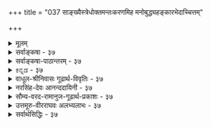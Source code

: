 +++
title = "037 साङ्ख्यैस्त्रेधोक्तमन्तःकरणमिह मनोबुद्ध्यहङ्कारभेदाच्चित्तम्"

+++
<details><summary>मूलम्</summary>

सांख्यैस्त्रेधोक्तमन्तःकरणमिह मनोबुद्ध्यहङ्कारभेदाच्चित्तं चान्ये चतुर्थं विदुरुभयमसत्तादृशश्रुत्यभावात् ।  
तत्तत्तत्त्वोक्तिमात्रं न हि करणभिदामाह कॢप्तिस्तु गुर्वी बुद्ध्याद्याख्या निरूढा क्वचिदिह मनसो वृत्तिवैचित्र्य(मात्रा)योगात् ॥ ३७ ॥
</details>

<details><summary>सर्वाङ्कषा - ३७</summary>

एकादशेन्द्रियेषु मनः अन्तःकरणमित्युच्यते । तत्र सांख्यादिप्रक्रियामनूद्य निराकरोति - सांख्यैरित्यादिना । **इह** = अन्तःकरणविषये सांख्यैः मनोबुद्ध्यहङ्कारभेदात् अन्तःकरणं त्रेधा उक्तम् । अन्ये पातञ्जलाः त्रिभिस्सह चित्तम् इति चतुर्थं च मिलित्वा अन्तःकरणं चतुर्विधमिति विदुः । उभयम् असत् न समीचीनम् । कुतः ? इत्यत्र – तादृशश्रुत्यभावादिति । अन्तःकरणचतुर्विधत्वबोधकसुस्पष्टश्रुत्यदर्शनादित्यर्थः। ननु प्रश्नोपनिषदि (4.8) सुवालोपनिषदि च (5 खं) मनोबुद्ध्यङ्कारचित्तानां निर्देशः वर्तते इति शङ्कायामाह - तत्तदित्यादि । तत्तत्तत्त्वानामूउक्तिमात्रम्, **करणभिदाम्** = अन्तः करणभेदंम् न ह्याह । नामनिर्देशमात्रात् अन्तःकरणत्वं तेषां न हि सिद्ध्येत् । मा अस्तु श्रुतिः, अध्यवसायहेतुतया बुद्धिम्, अभिमानहेतुतया अहङ्कारम्, संङ्कल्पहेतुतया मनः, चिन्तनहेतुतया चित्तं चानुमानेन साधयामः इत्यत्राह - क्लृप्तिस्तु गुर्वीति । 



[[80]]

**क्लृप्तिः** =कल्पनम् अनुमानेन साधनं तु, **गुर्वी** = गौरवदोषग्रस्ता भवति । मानवबुद्धिस्तु सदा लाघवपक्षपातिनी । अतः अनुमानेन न तत्सिद्धिः । अन्यथा चिन्तनहेतुतया चित्तवत्, संशयादिहेतुतया अन्तः करणान्यनन्तानि भवेयुः । मनसैव तेषां निर्वाहे प्रकृतेऽपि तथैवास्तु । 'सर्वं मन एव' (बृ. 3-5 - 3 ) इति सर्वेषां मनोवृत्तिशेषरूपतायाः स्पष्टमुक्तेः । ' मनश्च बुद्धिश्च' (सुबा. ७) इति धीशब्दस्यापि तत्र श्रवणात्, बुद्धेः मनोभिन्नत्वात् मनोवृत्तिभेदरूपत्वं तेषां कथमित्यत्राह - बुद्ध्यादीति । **इह** = एतन्मते मनसः वृत्तिवैचित्र्यमात्रात् **बुद्ध्याद्याख्या** =बुद्ध्यादिसंज्ञा **निरूढा** = संकेतिता । सहकारिवैचित्र्यवशात् कार्यवैचित्र्यं लोके दृश्यत एव । तद्वन्मनस एव वृत्तिभेदा एते । अन्यथा सिद्धान्ते बुद्धिशब्दस्य धर्मभूतज्ञाने प्रसिद्धेः, धर्मभूतज्ञानमपि मनोवृत्तिरूपं वक्तव्यम् । न चेष्टापत्तिः; धर्मभूतज्ञानस्य जीवधर्मत्वाङ्गीकारात् ॥ 

ननु तर्हि मनोवृत्तौ कथं धीशब्दः इति चेत्; अयं धीशब्दः धर्मभूतज्ञानवाचिधीशब्दादन्य एवेत्यवगम्यताम् । अत्र प्रथमं ' तादृशश्रुत्यभावात्' इत्युक्तम् । अनन्तरं श्रुतौ प्रदर्शितायाम्, तस्य तात्पर्यमन्यत् इत्युक्तम् । एवञ्चानन्तरकालिकास्सर्वेऽपि विचाराः श्रुतिव्याख्यानभेदप्रत्युक्ता इत्ययमंशः मनसि सुदृढं स्थापनीयः । बुद्धेरध्यवसायहेतुत्वेऽपि, अहंकारस्याभिमानहेतुत्वेऽपि 'अन्तरिन्द्रियम्' इति संज्ञा तु मनस एव, नेतरयोरित्यभिप्रायेण वा तथोक्तमित्यवगन्तव्यम् । अतश्च बुद्धिचित्ताहंकाराणामनिन्द्रियत्वेऽप्यन्तःकरणत्वे न कश्चन विरोधः इति वा निर्वाह्यम् ॥ ३७ ॥
</details>


<details><summary>सर्वाङ्कषा-पाठान्तरम् - ३७</summary>

एकादशेन्द्रियेषु मनः अन्तः करणमित्युच्यते । तत्र सांख्यादिप्रक्रियामनूद्य निराकरोति - सांख्यै- रित्यादिना । इह = अन्तःकरणविषये सांख्यैः मनोबुद्ध्यहङ्कारभेदात्‌ अन्तःकरणं त्रेधा उक्तम्‌ । अन्ये पातञ्जलाः त्रिभिस्सह चित्तम्‌ इति चतुर्थं च मिलित्वा अन्तःकरणं चतुर्विधमिति विदुः । उभयम्‌ असत् न समीचीनम्‌ । कुतः? इत्यत्र - तादृशश्रुत्यभावादिति । अन्तःकरणचतुर्विधत्वबोधकसुस्पष्टश्रुत्यदर्शनादित्यर्थः । ननु प्रश्नोपनिषदि (४.८) सुवालोपनिषदि च (५ खं) मनोबुद्ध्यङ्कारचित्तानां निर्देशः वर्तते इति शङ्कायामाह - तत्तदित्यादि । तत्तत्तत्त्वानाम् उक्तिमात्रम्‌, करणभिदाम्‌ = अन्तःकरणभेदं न ह्याह । नामनिर्देशमात्रात्‌ अन्तःकरणत्वं तेषां न हि सिद्ध्येत्‌ । मा अस्तु श्रुतिः, अध्यवसायहेतुतया बुद्धिम्‌, अभिमानहेतुतया अहङ्कारम्‌, संङ्कल्पहेतुतया मनः, चिन्तनहेतुतया चित्तं चानुमानेन साधयामः इत्यत्राह - क्लृपिस्तु गुर्वीति ।   
क्लृपिः = कल्पनम्‌ अनुमानेन साधनं तु, गुर्वी ­= गौरवदोषग्रस्ता भवति । मानवबुद्धिस्तु सदा लाघवपक्षपातिनी । अतः अनुमानेन न तत्सिद्धिः । अन्यथा चिन्तनहेतुतया चित्तवत्‌, संशयादिहेतुतया अन्तःकरणान्यनन्तानि भवेयुः । मनसैव तेषां निर्वाहे प्रकृतेऽपि तथैवास्तु । 'सर्वं मन एव' (बृ.३-५-३) इति सर्वेषां मनोवृत्तिशेषरूपतायाः स्पष्टमुक्तेः । 'मनश्चः...बुद्धिश्च' (सुबा.७) इति धीशब्दस्यापि तत्र श्रवणात्‌, बुद्धेः मनोभिन्नत्वात्‌ मनोवृत्तिभेदरूपत्वं तेषां कथमित्यत्राह - बुद्ध्यादीति । इह एतन्मते मनसः वृत्तिवैचित्र्यमात्रात्‌ बुद्ध्याद्याख्या = बुद्ध्यादिसंज्ञा निरूढा = संकेतिता । सहकारिवैचित्र्यवशात्‌ कार्यवैचित्र्यं लोके दृश्यत एव । तद्वन्मनस एव वृत्तिभेदा एते । अन्यथा सिद्धान्ते बुद्धिशब्दस्य धर्मभूतज्ञाने प्रसिद्धेः, धर्मभूतज्ञानमपि मनोवृक्तिरूपं वक्तव्यम्‌ । न चेष्टापत्तिः; धर्मभूतज्ञानस्य जीवधर्मत्वाङ्गीकारात्‌ ॥   
ननु तर्हि मनोवृत्तौ कथं धीशब्दः इति चेत्‌; अयं धीशब्दः धर्मभूतज्ञानवाचिधीशब्दादन्य एवेत्यवगम्यताम्‌ । अत्र प्रथमं 'तादृश्रुत्यभावात्‌' इत्युक्तम्‌ । अनन्तरं श्रुतौ प्रदर्शितायाम्‌, तस्य तात्पर्यमन्यत्‌ इत्युक्तम्‌ । एवञ्चानन्तरकालिकास्सर्वेऽपि विचाराः श्रुतिव्याख्यानभेदप्रत्युक्ता इत्ययमंशः मनसि सुदृढं स्थापनीयः । बुद्धेरध्यवसायहेतुत्वेऽपि, अहंकारस्याभिमानहेतुत्वेऽपि 'अन्तरिन्द्रियम्‌' इति संज्ञा तु मनस एव, नेतरयोरित्यभिप्रायेण वा तथोक्तमित्यवगन्तव्यम्‌ । अतश्च बुद्धिचित्ताहंकाराणामनिन्द्रियत्वेऽप्यन्तःकरणत्वे न कश्चन विरोधः इति वा निर्वाह्यम्‌ ॥ ३७ ॥
</details>


<details><summary>ಕನ್ನಡ - ३७</summary>

37

[वनस्सु ऒन्दे अन्तःकरण]

51

साङ्ख्यधोक्तमनःकरणमिह मनोबुद्ध हङ्कारभेपात् चित्तं चा चतुर्थ० विदुरुभयमसत्तादृशश्रुत्यभावात् । मात्रं न हि करणभिदामाह कृप्तिस्तु गुर्वि बुद्धाद्याख्या निरूढा क्वचिदिह मनसोवृत्ति वैचित्र

\-

38-

[एकेन्द्रियवाद खण्डनॆ]

go

बाहेन्द्रिय विचारवन्नु मुगिसि अन्तरिन्द्रिय विचारवन्नु माडु तारॆ- साङ्ख्यॆ इह मनोबुद्धहङ्कारभेदात् अन्तःकरणं श्रीधा उक्तं-साङ्ख्यरिन्द मनस्सु, बुद्धि, अहङ्कार ऎम्ब प्रभेद दिन्द अन्तःकरण मूरु प्रकारवागि हेळल्पट्टिदॆ. अन्य चतुर्थ चिं च-बेरॆ कॆल योग सिद्धान्तदवरु नाल्कनेयदाद चित्र ऎम्ब अन्तःकरणवन्नु ऒप्पुवरु. तादृशश्रुत्यभावात् तदुभयं असत् अन्तह श्रुति इल्लदिरुवुदरिन्द आ ऎरडु वादवू सरियल्ल. तत्तत्व

मात्रं करणभिदां न हि आह 'मनश्च मन्तव्यं च नारायणः, चित्तं च चेतयितव्यञ्च नारायणः' इत्यादिगळल्लि भिन्नवाद तत्त्वगळन्नु हेळिद मात्रक्कॆ भिन्न भिन्नवाद अन्तःकरणगळन्नु हेळुत्तिल्ल. कृस्तिस्तु गुर्वि-युक्तियिन्द साधिसिदरॆ गौरव दोष बरुवुदु.

सुबालोपनिषत्तिन वाक्यगळिगॆ तात्पर्यवन्नु हेळुत्तारॆ क्वचित् मनसः वृत्ति वैचित्र मात्रात् बुद्धा ब्याख्या निरूढा कॆलवु उपनिषत्तुगळल्लि मनस्सिन स्थितिविशेष मात्रदिन्द बुद्दि, चित्र इत्यादि हॆसरुगळु रूढियल्लि बन्दिवॆ.

“कामः सङ्कल्प विचिकित्सा श्रद्धा' इत्यादिगळल्लि मनस्सिन अनेक विध अवस्थॆगळन्नु हेळि 'सर्वं मन एव' इवॆल्लवू मनस्से ऎन्दु हेळिदॆ. आद्दरिन्द बुद्धि, अभिमान, चित्र इत्यादिगळू मनस्सिन वृत्ति विशेषगळे हॊरतु प्रत्येक अन्तःकरणवल्ल. मनक्कॊन्दे अन्तःकरण ॥ ३७ ।
</details>


<details><summary>वाधूल-श्रीनिवासः गूढार्थ-विवृतिः - ३७</summary>

सांख्यैर् इति  
अयमेव त्वहङ्कार इत्यादिभाष्ये  
अयं शब्देन पूर्व-वाक्योक्ताव्यक्त-परिणाम-विशेषम् अहङ्कारं परामृश्य  
तस्य गर्व-हेतुत्व-प्रतिपादनात् तस्यान्तःकरणत्वम् उक्तम्,  
तत् कथं  
भवता तस्य करणत्वं निषिध्यत  
इत्य् आशङ्क्याह  
अयमेवत्व् अहङ्कार इति ।  
यद्यपि तत्रायंशब्देन पूर्ववाक्ये अहम्-भाव-शब्दनिर्दिष्ट प्रशस्तदेहेऽहंबुद्धिरेव परामृश्यत इति श्रुतप्रकाशिकाकारैर्व्याख्यातम् - तथापि पूर्ववाक्ये प्रधानतया निर्दिष्टस्य तद्धेतोरेवायंशब्देन परामर्श स्वरस इति तदनुरोधेन परिहारः कृतः, अविरोधादिति ।  
गर्वापरनामेति निर्देशः उपक्रमानुरोधात् ''आयुर्वै घृतम्” इतिवदौपचारिक इति भावः ॥ ३७ ॥
</details>


<details><summary>नरसिंह-देवः आनन्ददायिनी - ३७</summary>

प्रासङ्गिकीं संगतिं दर्शयति - उक्तेष्विति ।  
विप्रतिपत्तिं दर्शयति - सांख्यास्त्विति । 

'करणं त्रयोदशविधम्' इति सांख्य-सप्तति-श्लोके  
बाह्याभ्यन्तर-विभागाभावेऽपि  
बाह्यानां दशत्वे शेषाणाम् आन्तरत्वं सिध्यतीति भावः ।  
विशेषतोऽपि तत्रैवोक्तम् इति दर्शयति - **अन्तः-करणम्** इति ।  
वाचस्पतिनेत्थं व्याख्यातं - 

> 'अन्तःकरणं महद्-अहङ्कार-मनो-भेदेन त्रि-विधम् ।  
दश-विधम् अपि बाह्यम् इन्द्रियं  
त्रयस्यान्तःकरणस्य विषयाख्यं -  
बुद्धीन्द्रियं+++(=ज्ञानेन्द्रियं)+++ आलोचनेन+++(=सन्निकर्षेण)+++ कर्मेन्द्रियं स्व-व्यापारेण  
संकल्पाभिमानाध्यवसायेषु **विषयम् आख्याति** द्वारी भवतीत्य् अर्थः ।  
+++(5)+++  

अन्ये त्विति - मायि-मतानुसारिण इत्यर्थः ।  
असिद्ध्यभावमाशङ्कते - नन्विति ।  
प्रतिज्ञामात्रं न साधकम् इत्यत्राह - अयं भाव इति ।  
तथा सतीति - व्यभिचारान्न साधकमिति भावः ।  
द्वितीयमिति - वृत्तिभेदमादायान्यथासिद्धो व्यपदेशभेदो न साधक इति भावः । 

> ननु मन(सो)सि वृत्तिभेदोऽप्यसिद्धः  
कलय इति कल्प्यत्वाविशेषात्  
कारण-भेद एव कल्प्यताम् 

इत्यत्राह - एकस्यैव हीति ।  
सांख्या अपि एकस्यैव मनसो वृत्तिभेदेन चित्तं मन इति व्यपदेशभेदं निर्वहन्तीत्यर्थः ।  

संकल्पः - कर्तव्यताध्यवसायः ।  
विकल्पः - अयमिति निश्चयः । 

न च विनिगमकाभाव इत्यत्राह - श्रूयते चेति ।  

एकस्यैव मनसो बाह्य-वृत्तय इति सिद्धा इत्यर्थः ।  

च-कारेण 'पञ्चवृत्तिर्मनोवद्व्यपदिश्यते' इति प्राण-विषय-सूत्र-सिद्धत्वं चाभिप्रेतम् । 

> ननु भवन्मते कामादीनाम् आत्म-धर्मत्वात् म(नसि श्रूयन्त इत्ययुक्तं?)नोवृत्तित्वं कथम्?  
तथा सति करणस्यैवात्मत्व-प्रसङ्गः ।  
कथं वा तेषां भेदव्यपदेशनिमित्तत्वं च

इत्यत्राह - अत्रेति ।  

तथा च तद्गतत्वाभावेऽपि  
तत्सामानाधिकरण्यनिर्देशः तद्भेदव्यपदेशनिमित्तत्वं च संभवतीत्यर्थः । 

> ननु पूर्वतन्त्रे स्थानप्रकरणयोर् बलाबलविचारेऽपि   
इष्टिसोमात्मकराजसूयान्तर्गताभिषेचनीयनामकसोमयागसन्निधौ विदेवनादयस्समाम्नाताः । ते किं सर्वस्य गजसूयस्याङ्गं उताभिषेचनीयस्येति संशय्य सन्निधि (वशा) बलादभिषेचनीयस्याङ्गमिति पूर्वपक्षयित्वा श्रुत्यादिविहिताङ्गसंदेशाद्राजसूयाङ्गत्वम्? पवित्रादारभ्य क्षत्रस्य धृतिं यावत् अङ्गविधिषु प्रायेण 'राजसूयाय ह्येना उत्पुनाति' इति राजसूयप्रकरणानुवृत्तिसत्त्वादिति राद्धान्तितम्; तन्न्यायेन संदेशात् करणत्वबुद्ध्यनुवृत्तेः करणत्वम् 

इति शङ्कते - नन्विति । अग्र्यप्रायेति - अग्र्या(ग्र्यप्राया) णां बहुत्वे तन्मध्यगतस्याप्यग्र्यत्वबुद्धिविषयत्वम् । तथा करणमध्यपाठात् करणत्वनिश्चय इत्यर्थः । अपसिद्धान्तं वारयति - तथा च भाष्यमिति । त(अ)त्र युक्तमाकाङ्क्षानुवृत्तिस्तद्बलाद्राजसूयाङ्गत्वं च राजसूयशब्दस्य तदङ्गत्वाकाङ्क्षोद्बोधकस्य सत्त्वात्; न चात्र करणत्वोद्बोधकमस्ति! न च करणमध्यसंदंशात्करणत्वम्! इन्द्रियमध्यसंदंशात् बाह्यमध्यसंदंशाच्च बाह्येन्द्रियत्वस्यापि प्रसङ्गात् । न चेन्द्रियत्वादौ बाधकमस्तीति चेत्; करणत्वेऽपि समानम् । नचेन्द्रियत्वमप्यस्त्विति वाच्यम्; अपसिद्धान्तात् । 'इन्द्रियाणि दशैकं चं' इत्यादिविरोधात् । किंच स्थानप्रकरणाभ्यां लिङ्गं बलीय इति सिद्धान्तितम् । तथा च प्रकृतित्वरूपलिङ्गात् अग्र्यप्रायरूपस्थानसंदंशन्यायरूपप्रकरणयोर्बाधात् न करणत्वनिश्चय इत्यर्थः । अभिमानः - अहं कर्तेति बुद्धिः । अत इति - ननु 'संज्ञाचोत्पत्तिसंयोगात्' इत्यधिकरणविरोधः; तथा हि - ज्योतिष्टोमप्रकरणे श्रूयते अथैष ज्योतिः अथैष विश्वज्योतिः अथैष सर्वज्योतिः एतेन सहस्रदक्षिणेन यजेत' इति । तत्रैतच्छब्दपरामृष्टानां ज्योतिरादिशब्दानां योजना सामानाधिकरण्याद्यागनामत्वं तावत्सिद्धम् । तत्र प्रकृतमेव ज्योति(ष्टोमज्योति)रादिशब्दैरनूद्य सहस्रदक्षिणारूपगुणो विधीयत इति पूर्वपक्षयित्वा नामान्तरश्रुतौ तावदर्थभेदः प्रतीयते संज्ञाभेदस्यार्थभेदकत्वात् प्रकृतात् ज्योतिष्टोमाद्भेद उक्तः । तथा शब्दान्तराधिकरणे(ऽपि)च यजति ददाति जुहोतीति शब्दभेदात् भेद उक्त इति तन्न्यायेनात्रापि भेदस्स्यादिति चेत्; अत्राहुः तावत् संज्ञाभेदस्योक्ताधिकरणन्यायेन भेदकत्वं बलवता बाधकेन बाधितत्वात् । तदुक्तं तदधिकरणराद्धान्ते -  
करणानां तादधीन्यकथनानन्तरं ज्ञानस्य तथात्वकथनमिति । न च द्रव्यप्रकरणविरोधः! ज्ञानस्यापीन्द्रियादिवत् अवस्थाविशेषाश्रयद्रव्यत्वादित्याहुः । ननु वृत्तिभेदमादाय कथञ्चिन्नयने को हेतुरित्यत्राह - चित्तं नामेति । अन्यथा सृष्टिप्रलयप्रकरणेषु पृथिव्यादिवत् पाठप्रसङ्ग इति भावः । न च 'इन्द्रियाणि तन्मात्रेष्विति मनसो यथा पाठः तथा स एव बुद्ध्यादेः पाठोऽस्तु । किञ्च महदहङ्कारयोरेव बुद्ध्यहङ्कारत्वात् 'प्रकृतेर्महान् महतोऽहङ्कारः' इति तयोः पाठो दृश्यत इति शङ्क्यम्! तैर्बुद्ध्यादेरिन्द्रियत्वानभ्युपगमात्; तदतिरिक्तत्वे पाठाभावात्; 'इन्द्रियाणि दशैकं च' 'चक्षुश्श्रोत्रम्' इति विशेषकीर्तनात् । कीर्तितयोर्महदहङ्कारयोश्च सद्वारकाद्वारकतयेन्द्रियजनकयोः करणत्वाभावाच्चेति भावः । ननु बुद्ध्यादीनामिन्द्रियमध्ये पाठो व्यर्थः मनः पाठमात्रेणाऽपि चरितार्थत्वात् इति चेत्; अत्राहुः - सर्वेन्द्रियप्रधानस्यापि मनसस्सर्वावस्थायामपि तादधीन्यसिद्ध्यर्थं बुद्ध्यहङ्कारवृत्तिविशिष्टस्य वा सर्वत्र प्रवृत्तिप्रयोजकतया प्राधान्यद्योतनार्थं त्रेधा कथनमिति । अन्ये तु प्रकरणस्य तादधीन्यमुखेन स्वातन्त्र्यभ्रमनिवृत्तिपरत्वात् न भेदेन कथनवैयर्थ्यं द्रष्टव्यम् । बोद्धव्याहङ्कर्तव्यानां भेदाभावेऽपि पृथगुक्तेरिव किञ्चिद्विशेषमादायापि स्वातन्त्र्यबुद्धिनिरासः फलमित्याहुः । ननु अयमेव त्वहङ्कार इति भाष्ये अहङ्कारस्य उत्कृष्टजनावमानरूपप्रवृत्तिकरणत्वोक्तेः मनोऽतिरिक्तमप्यन्तःकरणमभिमतमित्यत्राह -अयमेव त्विति ।  
बलवद्बाधकाच्चासावन्यथात्वं प्रपद्यते ।  
इति । प्रकृते च एकादशत्ववचनानि बाधकानि । नापि शब्दाधिकरणन्यायः! वेदनध्यानोपासनानां भेदप्रसङ्गात् । आहवनीयादिशब्दानां पशुच्छागादिशब्दानां हविःपुरोडाशादिशब्दानामपि भेदकत्वापत्त्या बहुदोषप्रसङ्गात् । तस्मादत्रापि बाधकाभावे भेदकत्वं वाच्यम् । बाधककरं चात्रोक्तमेवेति । केचित्तु - तेषां भेदोऽस्तु नाम! नच करणत्वमपि! तत्साधकाभावात् । अत एव न शब्दान्तराधिकरणविरोधोऽपि । न च भाष्यमूलयोर्विरोधः! इन्द्रियत्वं करणत्वं चाभ्युपेत्य प्रवृत्तेः । न च करणमध्ये पाठात् करणत्वप्रसक्तिः! अनुवादसन्निधेरकिञ्चित्करत्वात् । पुरोवादे महतोऽहङ्कारस्य च तत्वान्तरोपादानतया करणत्वेन्द्रियत्वाभावात् । अत एवाङ्गत्वाभावनिश्चयाद्दर्शपूर्णमासाभ्यामिष्ट्वा सोमेनयजेतेत्यत्र कालार्थस्संयोगो नाङ्गाङ्गिभावार्थ इत्युक्तम् । महदाद्यतिरिक्तपरत्वे तु तत्वाधिक्यप्रसङ्गः । ज्ञानादिपरत्वेनान्यथासिद्धिश्च । अहङ्कार शब्दोऽपि ज्ञानपर एव बुद्धिशब्दसन्निधानात् । युक्तं च तथा ज्ञानकरणानां तादधीन्यकथनानन्तरं ज्ञानस्य तथात्वकथनमिति । न च द्रव्यप्रकरणविरोधः! ज्ञानस्यापीन्द्रियादिवत् अवस्थाविशेषाश्रयद्रव्यत्वादित्याहुः । ननु वृत्तिभेदमादाय कथञ्चिन्नयने को हेतुरित्यत्राह - चित्तं नामेति । अन्यथा सृष्टिप्रलयप्रकरणेषु पृथिव्यादिवत् पाठप्रसङ्ग इति भावः । न च 'इन्द्रियाणि तन्मात्रेष्विति मनसो यथा पाठः तथा स एव बुद्ध्यादेः पाठोऽस्तु । किञ्च महदहङ्कारयोरेव बुद्ध्यहङ्कारत्वात् 'प्रकृतेर्महान् महतोऽहङ्कारः' इति तयोः पाठो दृश्यत इति शङ्क्यम्! तैर्बुद्ध्यादेरिन्द्रियत्वानभ्युपगमात्; तदतिरिक्तत्वे पाठाभावात्; 'इन्द्रियाणि दशैकं च' 'चक्षुश्श्रोत्रम्' इति विशेषकीर्तनात् । कीर्तितयोर्महदहङ्कारयोश्च सद्वारकाद्वारकतयेन्द्रियजनकयोः करणत्वाभावाच्चेति भावः । ननु बुद्ध्यादीनामिन्द्रियमध्ये पाठो व्यर्थः मनः पाठमात्रेणाऽपि चरितार्थत्वात् इति चेत्; अत्राहुः - सर्वेन्द्रियप्रधानस्यापि मनसस्सर्वावस्थायामपि तादधीन्यसिद्ध्यर्थं बुद्ध्यहङ्कारवृत्तिविशिष्टस्य वा सर्वत्र प्रवृत्तिप्रयोजकतया प्राधान्यद्योतनार्थं त्रेधा कथनमिति । अन्ये तु प्रकरणस्य तादधीन्यमुखेन स्वातन्त्र्यभ्रमनिवृत्तिपरत्वात् न भेदेन कथनवैयर्थ्यं द्रष्टव्यम् । बोद्धव्याहङ्कर्तव्यानां भेदाभावेऽपि पृथगुक्तेरिव किञ्चिद्विशेषमादायापि स्वातन्त्र्यबुद्धिनिरासः फलमित्याहुः । ननु अयमेव त्वहङ्कार इति भाष्ये अहङ्कारस्य उत्कृष्टजनावमानरूपप्रवृत्तिकरणत्वोक्तेः मनोऽतिरिक्तमप्यन्तःकरणमभिमतमित्यत्राह -अयमेव त्विति । अन्यार्थं - बुद्धिविशेषहेयत्वपरमित्यर्थः । तत्र हेतुः - अन्वारुह्येति । उपपत्तेरिति । अहमर्थात्म(त्व) समर्थनस्योपपत्तेरित्यर्थः । ननु अहङ्कारस्यानर्थहेतुबुद्धिविशेषहेतुत्वाभावे कथं तत्त्याज्यतापरत्वं वचनस्येत्यत्राह - अनुग्राहकत्वेति । तथा च तावन्मात्रेण अञ्जनादिवत् न करणत्वं सिध्यतीति भावः ॥ ३७ ॥  
 अन्तःकरणवैविध्यभङ्गः
</details>



<details><summary>सौम्य-वरद-रामानुज-गूढार्थ-प्रकाशः - ३७</summary>

अन्तःकरणमिति ।  
त्रिविधम् - महद्-अङ्कार-मनांसि  
शरीराभ्यन्तर-वर्तित्वाद् अन्तःकरणम् ।  
दश-धा बाह्येन्द्रियम् -  
तस्य - अन्तःकरणस्य ।  
विषयाख्यम् - विषयान् आख्यातीति विषयाख्यम् ।  
संकल्पाभिमानाध्यवसायेषु कर्तव्येषु द्वारी-भवति ।  
तत्र बुद्धीन्द्रियाण्य् आलोचनेन, कर्मेन्द्रियाणि स्वव्यापारेणेति ।  
श्रूयते चेति ।  
बृहदारण्यक इति शेषः । 

कामः - नानाविधाभिलाषः ।  
संकल्पः - अध्यवसायः ।  
विचिकित्सा - संदेहः ।  
श्रद्धा - पारलौकिक-साधन-साध्य-विशेषाभ्युपगम-रूपिणी ।  
अश्रद्धा अन्यादृशी ।  
धृतिः - धैर्यमापदि ।  
अधृतिरन्या ।  
धीः - तत्त्वज्ञानम् ।  
भीः - परिकरनाशशङ्कामयी ।  

इत्य् एतत् सर्वमपि मन एव । इतर-निरपेक्षतया तत्-साध्यत्वाद् इत्यर्थः ॥ ३७ ॥
</details>


<details><summary>उत्तमूरु-वीरराघवः अलभ्यलाभः - ३७</summary>

मनःप्रभृतीनां करणानाम् एकादशानाम् एव सात्त्विकाहंकारजन्यत्वेऽपि  
अन्तःकरणत्वं मनस इव  
महद्-अहङ्कारयोर् अपीति सांख्याः ।  
चतुर्थे चित्ताख्यम् अन्तःकरणम् अप्य् अस्तीति अद्वैतिनः ।  
तद्-उभय-निरसनेन  
मनो-मात्रस्यान्तः-करणत्वं स्थाप्यते  
"सांख्यैर्" इति श्लोकेन ।  

> ननु सिद्धान्ते मनस एवावस्थाचतुष्टयात्  
बुद्ध्य्-अहंकार-चित्त-शब्द-वाच्यत्वम् अपीष्यते ।  
एवं मनसस् त्रैविध्यम् एव सांख्येष्टं स्याद् 

इत्यत्र,  
तथा नेति ज्ञापयितुं  
करणं त्रयोदश-विधम् इति वचनम् उपात्तम् ।  
तदा +++(→मनोऽवस्था-भेद-मात्र-विवक्षायाम्)+++ त्व् एकादश-विधम् एव भवेत् ।  

अन्यद् अपि वचनम् अन्तःकरणम् इत्य्-आदि ।  
महद्-अहङ्कार-मनो-रूपं त्रयम् अन्तः-करणं भवतीति  
तत्-प्रथम-पादार्थः +++(←अन्तःकरणं त्रिविधं)+++।  

दशधेत्य्-आदि वाक्यान्तरम् ।  
बाह्यं ज्ञान-कर्मेन्द्रिय-दशकं महद्-आदि-त्रयस्य ये विषयाः  
तान् आख्यातीति तद्-आख्यम् महद्-आदि-विषय-विषयकम्  
इत्य् अर्थः । 

ज्ञानेन्द्रियैर् विषयेष्व् +++(सन्निकर्षेण)+++ आलोचितेषु,  
मनसा च तद्-विषय-विकल्पाख्य-विशद-ज्ञाने जनिते  
महद्--अहं-कारौ "मयेदं कर्तव्यम्" इति अभिमानाध्यवसाय-हेतू भूत्वा कर्मेन्द्रिय-कार्य-व्यापारेषु करणं भवत इति ।  

तादृश-श्रुत्य्-अभावाद् इति ।  
महद्-अहंकारादेः करणत्व-ग्राहक-प्रमाणाभावाद् इत्य् अर्थः । +++(5)+++

> ननु सुबालोपनिषदि सप्तमखण्डे अन्तर्यामि-निरूपणात्मके,  
"यस्य पृथिवी शरीरम्" इत्यादिना  
विभिन्न-पृथिव्य्-आदि-तत्त्ववत्  
मनो-बुद्ध्य्-अहंकार-चित्तानाम् अपि पृथक्-शरीरत्व-कथनात्  
अन्तः-करण-चतुष्टय-सिद्धिर्  

इत्य्-अत्राह तत्तदिति । 
मनोबुद्ध्य्-आदि-वचन-मात्र-रूपं सर्वम् अपि वाक्यं  
तद्-वचन-मात्र-रूपत्वात्  
करणतया तत्-पृथग्-विधत्व-परम् अपि नेत्यर्थः ।  
मनो-रूप-करणस्यैवावस्था-चतुष्कं  
तत्र विवक्षितम् ।  
तत्र पञ्चम-खण्डे व्यासार्य-व्याख्यात-रीत्या बुद्ध्य्-अहंकार-शब्दाभ्यां महद्-अहंकार-तत्त्व-ग्रहणेऽपि तयोः करणत्वं न सिध्येदिति भावः । 

कॢप्तिस्तु गुर्वी । वचनाभावेऽपि स्वयं कल्पने गौरवमित्यर्थः । ननु महतोऽध्यवसायहेतुत्त्वम् अहङ्कारस्य देहात्माभिमानहेतुत्वञ्च सिद्धान्तीष्टमेवेति कथं तयोर्न करणत्वमित्यत्रोपपादयति एकस्यैवहीति । मनसः आत्मधर्मभूतज्ञानगतसर्वावस्थासाधकतमत्वं श्रुतिबलादिष्टम् । मनस एव बुद्ध्यहंकारशब्दवाच्यत्वमपि चित्तशब्दवाच्यदृत्वमपीष्टम् । तथा; च तस्यैव सर्वतत्साधकतमत्वे स्थिते किमिति इतरत् करणत्वेन कल्प्यम् । तत्र यथायथं महदहंकारयोः मनस्तत्त्वोत्पादकत्ववत् सहकारिकारणत्वं काममस्त्विति भावः । करणमध्यपाठात् करणत्वमिति शंकां तत्र मनोवस्थाविशेषैकविषयत्वस्वीकारेण परिहरति चतुर्थपादेन । ननु मनस एव गर्वाख्याहंकारहेतुत्वे, अहंकारतत्त्वे गर्वरूपत्वपरभाष्यविरोध । अतो गर्वहेतुतयाऽहंकारस्य करणत्वमित्यत्राह अयमेवेति । अन्यार्थम्, तस्य तत्त्वस्य मुख्याहमर्थत्वनिषेपरम् । अन्वारुह्य - एतदतिरिक्तस्याहंकारशब्दवाच्यत्वाभावं कृत्वा । ‘अहंकारं बलं दर्पं’ इति त्याज्यत्वेनेष्टस्य, त्यक्तुमशक्यस्याहंकार तत्त्वस्य चैक्यमसंभवि । त्याज्यं तं प्रति करणत्वमपि तत्र न विवक्षितमिति भावः । शेषं भाष्यव्याख्यानेषु द्रष्टव्यम् । अक्लिष्टं निर्वहति अनुग्राहकत्वेति । मनसा गर्वे जननीये तत्त्वमिदमप्यनुग्राहकं वचनवलादितिभावः । अन्यथा, ''कामः संकल्पः....सर्वं मन एव'' इति वाक्यस्वारस्यं भज्येतेति ॥ ३७ ॥
</details>


<details><summary>सर्वार्थसिद्धिः - ३७</summary>

उक्तेष्व् इन्द्रियेषु एकमेवान्तःकरणमिति तत्त्वम् । 

सांख्यास्त्वाहुः - 

> करणं त्रयोदशविधम् ;  

> अन्तःकरणं त्रिविधं  
> दशधा बाह्यं  
> त्रयस्य विषयाख्यम् 

इति ।  
अन्ये तु चित्ताख्यम् अप्य् अन्तःकरणम् अन्यद् आहुः ।  
तदनुभाषते - सांख्यैरिति ॥  

तदिदं मतद्वयं निष्प्रमाणकमित्याह -  
उभयम् असदिति ।  
कथम् इत्य्-अत्र  
श्रुत्या कल्पनया वा तत्-सिद्धिर्  
इति विकल्पे  
प्रथमस्यासिद्धिम् आह - तादृशेति ।  

> ननु तान्यपि त्रीणि सुबालोपनिषदि पृथिव्यादि-तत्त्व-पङ्क्तौ मनसोऽनन्तरं पठ्यन्त 

इत्य्-अत्राह - तत्तदिति ।  
अयं - भावः -  
न हि तत्त्व-पङ्क्ति-पाठ-मात्रान्  
मनस्-सह-पाठ-मात्राद् वा  
करणत्वं सिध्येत् ;  
तथा सत्य् +++(तत्रैवोक्तानां)+++ अव्यक्तादीनाम् अपि तत्+++(→करणत्व)+++-प्रसङ्गात् इति ।  

द्वितीयं दूषयति - कॢप्तिर् इति ।  
एकस्यैव हि मनसः  
स्मृत्य्-अनुभव-भेदेन वा  
संकल्प-विकल्प-भेदेन वा  
वृत्ति-भेदम् अन्येऽप्य् आहुः ।  
श्रूयते च "कामस्संकल्प" इत्यादौ "एतत्सर्वं मन एवे"ति ।  
अत्र "आयुर् घृतम्" इत्यादिवत् सामानाधिकरण्यम् ।  
पुरुष-धर्मा एव हि वस्तुतः कामादयो ऽध्यवसायादयश् च ।  
तद् इह पुरुष-बुद्धि-भेद-नियत--सामग्री-भेद-व्यवस्थितं वृत्ति-भेद-मात्रं  
न करण-भेद-कल्पकम्  
इति भावः । 

> ननु "चक्षुश् च द्रष्टव्यं च नारायण" इत्यादिना  
> पञ्च-ज्ञानेन्द्रियाण्य् उक्त्वा  
> 
> > "मनश्च मन्तव्यं च नारायणः,  
> बुद्धिश्च बोद्धव्यं च नारायणः,  
> अहङ्कारोऽहङ्कर्तव्यं च नारायणः,  
> चित्तं च चेतव्यं च नारायण"  
>
> इत्याम्नातम् ।  
> अनन्तरं चैवं कर्मेन्द्रियाण्य् अधीतानि ।  
> अतः करण-गण-मध्य-पाठाद् अग्र्य-प्राय-नयेन बुद्ध्य्-आदीन्य् अपि करणानि स्युर्  

इत्य्-अत्राह -बुद्ध्याद्याख्येति ।  
तथा च भाष्यम् - 

> "अध्यवसायाभिमान-चिन्ता-वृत्ति-भेदान्  
> मन एव बुद्ध्य्--अहङ्-कार--चित्त-शब्दैर् व्यपदिश्यते" 

इति ।  
अतस् तत्त्व-वर्ग-मध्ये मनोऽनन्तरं  
बुद्ध्य्-आदि-चित्तान्त-पाठोऽपि  
मनस एव हि वृत्ति-भेदविशिष्टस्येति  
नेतुं शक्यम् ।  
न च चित्तं नाम तत्त्वान्तरं सृष्टि-प्रलय-प्रकरणेषु पठ्यते ।  

> अयम् एव त्व् अहङ्कार  
उत्कृष्ट-जनावमान-हेतुर् 

इत्यादिप्रथम-सूत्र-भाष्यम् अहम्-अर्थ-हेयत्व-निरास-परतया ऽन्यार्थम् ;  
अन्वारुह्याप्य् उपपत्तेः ।  

अनुग्राहकत्व-मात्रेण परम्परया वा  
गर्व-हेतुत्वोक्तेर् अविरोधादिति ॥ ३७ ॥ 

इत्य् अन्तः-करण-वैविध्य-भङ्गः ॥
</details>

